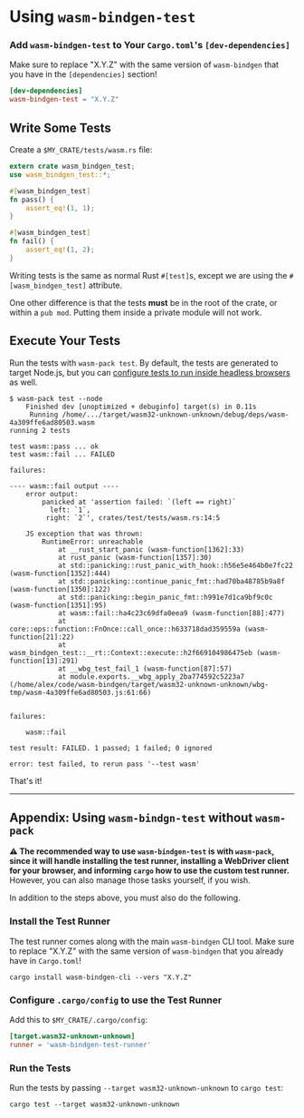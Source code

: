 # Using `wasm-bindgen-test`

### Add `wasm-bindgen-test` to Your `Cargo.toml`'s `[dev-dependencies]`

Make sure to replace "X.Y.Z" with the same version of `wasm-bindgen` that you
have in the `[dependencies]` section!

```toml
[dev-dependencies]
wasm-bindgen-test = "X.Y.Z"
```

## Write Some Tests

Create a `$MY_CRATE/tests/wasm.rs` file:

```rust
extern crate wasm_bindgen_test;
use wasm_bindgen_test::*;

#[wasm_bindgen_test]
fn pass() {
    assert_eq!(1, 1);
}

#[wasm_bindgen_test]
fn fail() {
    assert_eq!(1, 2);
}
```

Writing tests is the same as normal Rust `#[test]`s, except we are using the
`#[wasm_bindgen_test]` attribute.

One other difference is that the tests **must** be in the root of the crate, or
within a `pub mod`. Putting them inside a private module will not work.

## Execute Your Tests

Run the tests with `wasm-pack test`. By default, the tests are generated to
target Node.js, but you can [configure tests to run inside headless
browsers](./browsers.html) as well.

```shell
$ wasm-pack test --node
    Finished dev [unoptimized + debuginfo] target(s) in 0.11s
     Running /home/.../target/wasm32-unknown-unknown/debug/deps/wasm-4a309ffe6ad80503.wasm
running 2 tests

test wasm::pass ... ok
test wasm::fail ... FAILED

failures:

---- wasm::fail output ----
    error output:
        panicked at 'assertion failed: `(left == right)`
          left: `1`,
         right: `2`', crates/test/tests/wasm.rs:14:5

    JS exception that was thrown:
        RuntimeError: unreachable
            at __rust_start_panic (wasm-function[1362]:33)
            at rust_panic (wasm-function[1357]:30)
            at std::panicking::rust_panic_with_hook::h56e5e464b0e7fc22 (wasm-function[1352]:444)
            at std::panicking::continue_panic_fmt::had70ba48785b9a8f (wasm-function[1350]:122)
            at std::panicking::begin_panic_fmt::h991e7d1ca9bf9c0c (wasm-function[1351]:95)
            at wasm::fail::ha4c23c69dfa0eea9 (wasm-function[88]:477)
            at core::ops::function::FnOnce::call_once::h633718dad359559a (wasm-function[21]:22)
            at wasm_bindgen_test::__rt::Context::execute::h2f669104986475eb (wasm-function[13]:291)
            at __wbg_test_fail_1 (wasm-function[87]:57)
            at module.exports.__wbg_apply_2ba774592c5223a7 (/home/alex/code/wasm-bindgen/target/wasm32-unknown-unknown/wbg-tmp/wasm-4a309ffe6ad80503.js:61:66)


failures:

    wasm::fail

test result: FAILED. 1 passed; 1 failed; 0 ignored

error: test failed, to rerun pass '--test wasm'
```

That's it!

--------------------------------------------------------------------------------

## Appendix: Using `wasm-bindgn-test` without `wasm-pack`

**⚠️ The recommended way to use `wasm-bindgen-test` is with `wasm-pack`, since it
will handle installing the test runner, installing a WebDriver client for your
browser, and informing `cargo` how to use the custom test runner.** However, you
can also manage those tasks yourself, if you wish.

In addition to the steps above, you must also do the following.

### Install the Test Runner

The test runner comes along with the main `wasm-bindgen` CLI tool. Make sure to
replace "X.Y.Z" with the same version of `wasm-bindgen` that you already have in
`Cargo.toml`!

```shell
cargo install wasm-bindgen-cli --vers "X.Y.Z"
```

### Configure `.cargo/config` to use the Test Runner

Add this to `$MY_CRATE/.cargo/config`:

```toml
[target.wasm32-unknown-unknown]
runner = 'wasm-bindgen-test-runner'
```

### Run the Tests

Run the tests by passing `--target wasm32-unknown-unknown` to `cargo test`:

```
cargo test --target wasm32-unknown-unknown
```
